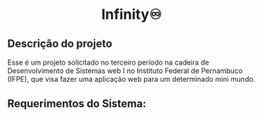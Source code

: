 <h1 align="center">Infinity♾️</h1>

## Descrição do projeto
Esse é um projeto solicitado no terceiro período na cadeira de Desenvolvimento de Sistemas web I no Instituto Federal de Pernambuco (IFPE), que visa fazer uma aplicação web para um determinado mini mundo.

## Requerimentos do Sistema:
